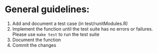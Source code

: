 # General guidelines:

1. Add and document a test case (in test/runitModules.R)
2. Implement the function until the test suite has no errors or failures. Please use `make test` to run the test suite
3. Document the function
4. Commit the changes
